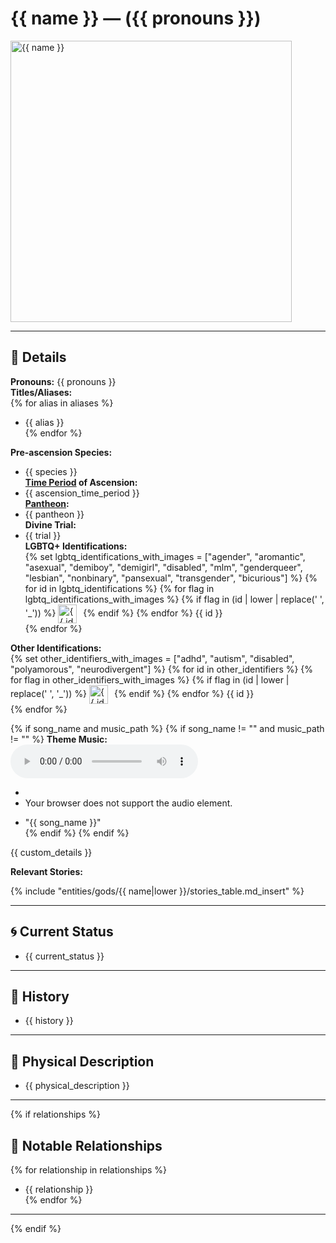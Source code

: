 # {{ name }} — ({{ pronouns }})

<!-- Optional -->
<img src="{{ image_path }}" alt="{{ name }}" style="width: 450px; height: auto;" />

---

## 📕 Details
**Pronouns:** {{ pronouns }}  
**Titles/Aliases:**  
{% for alias in aliases %}
  - {{ alias }}  
{% endfor %}

**Pre-ascension Species:**  
  - {{ species }}  
**[Time Period](../../history/time_periods/) of Ascension:**  
  - {{ ascension_time_period }}  
**[Pantheon](../../../pantheons):**  
  - {{ pantheon }}  
**Divine Trial:**  
  - {{ trial }}  
**LGBTQ+ Identifications:**  
{% set lgbtq_identifications_with_images = ["agender", "aromantic", "asexual", "demiboy", "demigirl", "disabled", "mlm", "genderqueer", "lesbian", "nonbinary", "pansexual", "transgender", "bicurious"] %}
{% for id in lgbtq_identifications %}
  {% for flag in lgbtq_identifications_with_images %}
    {% if flag in (id | lower | replace(' ', '_')) %}
      <img src="../../../flags/{{ flag }}.jpg" alt="{{ id }} flag" width="30" style="vertical-align: middle; margin-right: 6px;">
    {% endif %}
  {% endfor %}
  {{ id }}  
{% endfor %}

**Other Identifications:**  
{% set other_identifiers_with_images = ["adhd", "autism", "disabled", "polyamorous", "neurodivergent"] %}
{% for id in other_identifiers %}
  {% for flag in other_identifiers_with_images %}
    {% if flag in (id | lower | replace(' ', '_')) %}
      <img src="../../../flags/{{ flag }}.jpg" alt="{{ id }} flag" width="30" style="vertical-align: middle; margin-right: 6px;">
    {% endif %}
  {% endfor %}
  {{ id }}  
{% endfor %}

{% if song_name and music_path %}
{% if song_name != "" and music_path != "" %}
**Theme Music:**  
<audio controls>
  - <source src="{{ music_path }}" type="audio/mpeg">
  - Your browser does not support the audio element.
</audio>

  - "{{ song_name }}"  
{% endif %}
{% endif %}


{{ custom_details }}

**Relevant Stories:**  

{% include "entities/gods/{{ name|lower }}/stories_table.md_insert" %}  


---

## 🌀 Current Status
 - {{ current_status }}

---

## 📜 History
 - {{ history }}

---

## 👤 Physical Description
 - {{ physical_description }}

---
{% if relationships %}
## 🧩 Notable Relationships
{% for relationship in relationships %}
  - {{ relationship }}  
{% endfor %}

---
{% endif %}
